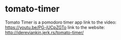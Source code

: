 # tomato-timer
Tomato Timer is a pomodoro timer app
link to the video: https://youtu.be/PG-jUCpZGTo
link to the website: http://idereviankin.jerk.rs/tomato-timer/
